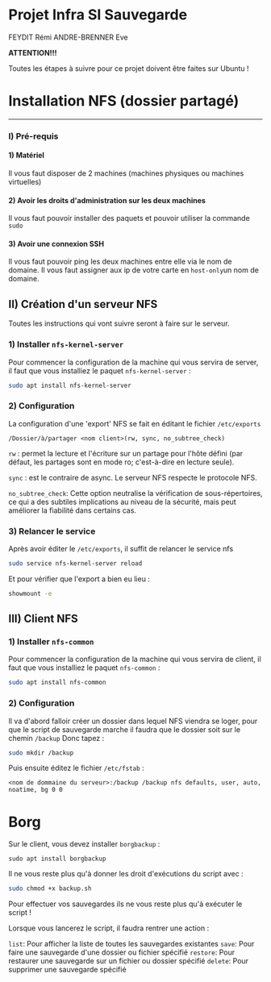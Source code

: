 # Projet Infra SI Sauvegarde
FEYDIT Rémi
ANDRE-BRENNER Eve

**ATTENTION!!!**

Toutes les étapes à suivre pour ce projet doivent être faites sur Ubuntu !
# Installation NFS (dossier partagé)
---
### I) Pré-requis

#### 1) Matériel
Il vous faut disposer de 2 machines (machines physiques ou machines virtuelles)

#### 2) Avoir les droits d'administration sur les deux machines

Il vous faut pouvoir installer des paquets et pouvoir utiliser la commande `sudo`

#### 3) Avoir une connexion SSH

Il vous faut pouvoir ping les deux machines entre elle via le nom de domaine. Il vous faut assigner aux ip de votre carte en `host-only`un nom de domaine.

## II) Création d'un serveur NFS

Toutes les instructions qui vont suivre seront à faire sur le serveur.
### 1) Installer `nfs-kernel-server` 

Pour commencer la configuration de la machine qui vous servira de server, il faut que vous installiez le paquet `nfs-kernel-server` :
```bash
sudo apt install nfs-kernel-server
```
### 2) Configuration

La configuration d'une 'export' NFS se fait en éditant le fichier `/etc/exports`

```
/Dossier/à/partager <nom client>(rw, sync, no_subtree_check)
```
`rw` : permet la lecture et l'écriture sur un partage pour l'hôte défini (par défaut, les partages sont en mode ro; c'est-à-dire en lecture seule).

`sync` : est le contraire de async. Le serveur NFS respecte le protocole NFS.

`no_subtree_check`: Cette option neutralise la vérification de sous-répertoires, ce qui a des subtiles implications au niveau de la sécurité, mais peut améliorer la fiabilité dans certains cas.

### 3) Relancer le service

Après avoir éditer le `/etc/exports`, il suffit de relancer le service nfs
```bash
sudo service nfs-kernel-server reload
```
Et pour vérifier que l'export a bien eu lieu :
```bash
showmount -e
```


## III) Client NFS

### 1) Installer `nfs-common`

Pour commencer la configuration de la machine qui vous servira de client, il faut que vous installiez le paquet `nfs-common` :
```bash
sudo apt install nfs-common
```
### 2) Configuration

Il va d'abord falloir créer un dossier dans lequel NFS viendra se loger, pour que le script de sauvegarde marche il faudra que le dossier soit sur le chemin `/backup`
Donc tapez :
```bash
sudo mkdir /backup
```
Puis ensuite éditez le fichier `/etc/fstab` :
```
<nom de dommaine du serveur>:/backup /backup nfs defaults, user, auto, noatime, bg 0 0
```

# Borg

Sur le client, vous devez installer `borgbackup` :
```
sudo apt install borgbackup
```

Il ne vous reste plus qu'à donner les droit d'exécutions du script avec :
```bash
sudo chmod +x backup.sh
```
Pour effectuer vos sauvegardes ils ne vous reste plus qu'à exécuter le script !

Lorsque vous lancerez le script, il faudra rentrer une action :

`list`: Pour afficher la liste de toutes les sauvegardes existantes
`save`: Pour faire une sauvegarde d'une dossier ou fichier spécifié
`restore`: Pour restaurer une sauvegarde sur un fichier ou dossier spécifié
`delete`: Pour supprimer une sauvegarde spécifié

